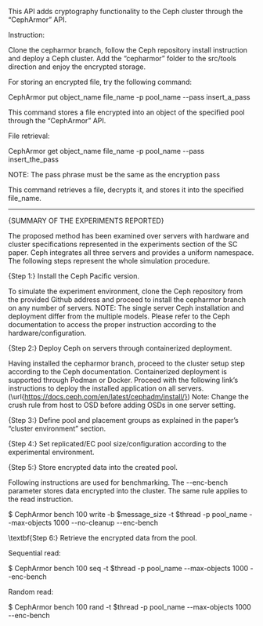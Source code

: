 


This API adds cryptography functionality to the Ceph cluster through the “CephArmor” API. 

Instruction:

Clone the cepharmor branch, follow the Ceph repository install instruction and deploy a Ceph cluster. 
Add the “cepharmor” folder to the src/tools direction and enjoy the encrypted storage. 




For storing an encrypted file, try the following command:

 CephArmor put object_name file_name -p pool_name --pass insert_a_pass

This command stores a file encrypted into an object of the specified pool through the “CephArmor” API.




File retrieval:

CephArmor get object_name file_name -p pool_name --pass insert_the_pass

NOTE: The pass phrase must be the same as the encryption pass

This command retrieves a file, decrypts it, and stores it into the specified file_name.





___________________________________________________________________________________

{SUMMARY OF THE EXPERIMENTS REPORTED}
 
 The proposed method has been examined over servers with hardware and cluster specifications represented in the experiments section of the SC paper. Ceph integrates all three servers and provides a uniform namespace. The following steps represent the whole simulation procedure. 
 
 {Step 1:} Install the Ceph Pacific version.
 
 To simulate the experiment environment, clone the Ceph repository from the provided Github address and proceed to install the cepharmor branch on any number of servers. NOTE: The single server Ceph installation and deployment differ from the multiple models. Please refer to the Ceph documentation to access the proper instruction according to the hardware/configuration. 
 
 {Step 2:} Deploy Ceph on servers through containerized deployment. 
 
 Having installed the cepharmor branch, proceed to the cluster setup step according to the Ceph documentation. Containerized deployment is supported through Podman or Docker. Proceed with the following link’s instructions to deploy the installed application on all servers. (\url{https://docs.ceph.com/en/latest/cephadm/install/})
 Note: Change the crush rule from host to OSD before adding OSDs in one server setting.
 
 
 {Step 3:} Define pool and placement groups as explained in the paper’s “cluster environment” section. 
 
 {Step 4:} Set replicated/EC pool size/configuration according to the experimental environment.
 
 {Step 5:} Store encrypted data into the created pool.
 
 Following instructions are used for benchmarking. The --enc-bench parameter stores data encrypted into the cluster. The same rule applies to the read instruction. 
 
 
 
 
 
 $ CephArmor bench 100 write -b $message_size -t $thread -p pool_name --max-objects 1000 --no-cleanup --enc-bench
 

 
 \textbf{Step 6:} Retrieve the encrypted data from the pool.
 
 Sequential read: 

 $ CephArmor bench 100 seq -t $thread -p pool_name --max-objects 1000 --enc-bench
 
 
 Random read:
 
 $ CephArmor bench 100 rand -t $thread -p pool_name --max-objects 1000 --enc-bench
 

